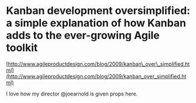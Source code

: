 <!--
id: 142970279
link: http://tumblr.atmos.org/post/142970279/kanban-development-oversimplified-a-simple-explanation
slug: kanban-development-oversimplified-a-simple-explanation
date: Thu Jul 16 2009 12:26:06 GMT-0700 (PDT)
publish: 2009-07-016
tags: 
title: Kanban development oversimplified: a simple explanation of how Kanban adds to the ever-growing Agile toolkit
-->


Kanban development oversimplified: a simple explanation of how Kanban adds to the ever-growing Agile toolkit
============================================================================================================

[http://www.agileproductdesign.com/blog/2009/kanban\_over\_simplified.html](http://www.agileproductdesign.com/blog/2009/kanban_over_simplified.html)

I love how my director @joearnold is given props here.

